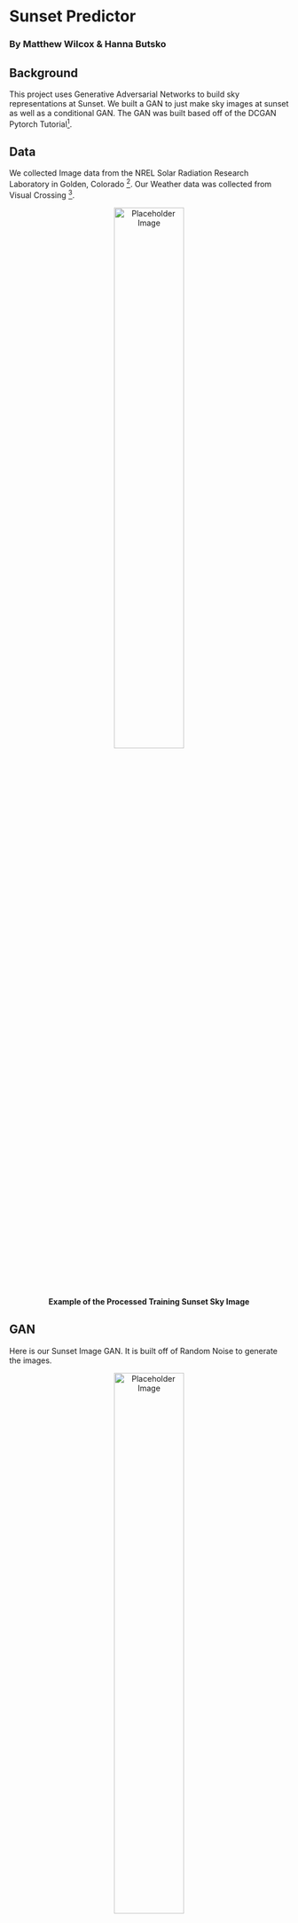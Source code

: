 # Sunset Predictor
### By Matthew Wilcox & Hanna Butsko

## Background
This project uses Generative Adversarial Networks to build sky representations at Sunset. We built a GAN to just make sky images at sunset as well as a conditional GAN. The GAN was built based off of the DCGAN Pytorch Tutorial[^1]. 

## Data
We collected Image data from the NREL Solar Radiation Research Laboratory in Golden, Colorado [^2]. 
Our Weather data was collected from Visual Crossing [^3].



<div align="center">
  <img src="https://github.com/MatthewLeeWilcox/SunsetPredictor/assets/142836648/2f373cf6-a2e5-4dd2-aad2-1f85e3a5b439" alt="Placeholder Image" style="width:50%;"/>
  <p><b>Example of the Processed Training Sunset Sky Image</b></p>
</div>


## GAN
Here is our Sunset Image GAN. It is built off of Random Noise to generate the images.

<div align="center">
  <img src="https://github.com/MatthewLeeWilcox/SunsetPredictor/assets/142836648/3a531449-0c62-45bd-a6e5-d58f118e2fd7" alt="Placeholder Image" style="width:50%;"/>
  <p><b>Example of the GAN Training process</b></p>
</div>



## Conditional GAN

Here is our Sunset Image Conditional GAN. It uses the weather conditions as predicted by the Sunset Images.

<div align="center">
  <img src="https://github.com/MatthewLeeWilcox/SunsetPredictor/assets/142836648/4dd86044-b490-4fed-b6d7-24336eb85101" alt="Placeholder Image" style="width:50%;"/>
  <p><b>Example of the Conditional GAN Training</b></p>
</div>



# Presentation

Additionally, our presentation can be viewed [here](https://docs.google.com/presentation/d/1snyJtPPNObgghG0M7vTY_YhoZyB9Emy9/edit?usp=sharing&ouid=109507058081018285692&rtpof=true&sd=true)!


[^1]:https://pytorch.org/tutorials/beginner/dcgan_faces_tutorial.html
[^2]: Andreas, A.; Stoffel, T.; (1981). NREL Solar Radiation Research Laboratory (SRRL): Baseline Measurement System (BMS); Golden, Colorado (Data); NREL Report No. DA-5500-56488. http://dx.doi.org/10.5439/1052221 
[^3]: https://www.visualcrossing.com/
